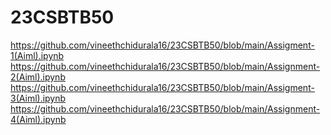 # 23CSBTB50
https://github.com/vineethchidurala16/23CSBTB50/blob/main/Assigment-1(Aiml).ipynb
https://github.com/vineethchidurala16/23CSBTB50/blob/main/Assignment-2(Aiml).ipynb
https://github.com/vineethchidurala16/23CSBTB50/blob/main/Assigment-3(Aiml).ipynb
https://github.com/vineethchidurala16/23CSBTB50/blob/main/Assignment-4(Aiml).ipynb
